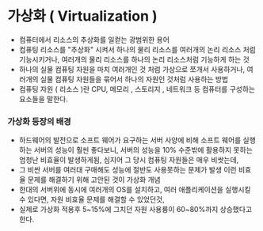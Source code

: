 # 가상화 ( Virtualization )

- 컴퓨터에서 리소스의 추상화를 일컫는 광범위한 용어
- 컴퓨팅 리소스를 "추상화" 시켜서 하나의 물리 리소스를 여러개의 논리 리소스 처럼 기능시키거나, 여러개의 물리 리소스를 하나의 논리 리소스처럼 기능하게 하는 것
- 하나의 실물 컴퓨팅 자원을 마치 여러개인 것 처럼 가상으로 쪼개서 사용하거나, 여러개의 실물 컴퓨팅 자원들을 묶어서 하나의 자원인 것처럼 사용하는 방법
- 컴퓨팅 자원 ( 리소스 )란 CPU, 메모리 , 스토리지 , 네트워크 등 컴퓨터를 구성하는 요소들을 말한다.



### 가상화 등장의 배경
- 하드웨어의 발전으로 소프트 웨어가 요구하는 서버 사양에 비해 소프트 웨어를 실행하는 서버의 성능이 훨씬 좋다보니,
서버의 성능을 10% 수준밖에 활용하지 못하는 엄청난 비효율이 발생하게됨, 심지어 그 당시 컴퓨팅 자원들은 매우 비쌋는데,
- 그 비싼 서버를 여러대 구매해도 성능에 절반도 사용못하는 문제가 발생 이런 비효율 문제를 해결하기 위해 고안된 것이 가상화 개념
- 한대의 서버위에 동시에 여러개의 OS를 설치하고, 여러 애플리케이션을 실행시킬 수 있다면, 자원 비효율 문제를 해결할 수 있었던것,
- 실제로 가상화 적용후 5~15%에 그치던 자원 사용륭이 60~80%까지 상승했다고한다.